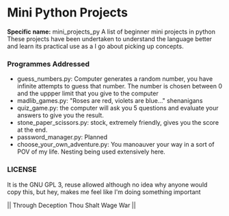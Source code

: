 # Mini Python Projects

**Specific name:** mini_projects_py
A list of beginner mini projects in python
These projects have been undertaken to understand the language better and learn its practical use as a I go about picking up concepts.

### Programmes Addressed
* guess_numbers.py: Computer generates a random number, you have infinite attempts to guess that number. The number is chosen between 0 and the uppper limit that you give to the computer
* madlib_games.py: "Roses are red, violets are blue..." shenanigans
* quiz_game.py: the computer will ask you 5 questions and evaluate your answers to give you the result.
* stone_paper_scissors.py: stock, extremely friendly, gives you the score at the end.
* password_manager.py: Planned
* choose_your_own_adventure.py: You manoauver your way in a sort of POV of my life. Nesting being used extensively here. 




### LICENSE
It is the GNU GPL 3, reuse allowed
although no idea why anyone would copy this, but hey, makes me feel like I'm doing something important

|| Through Deception Thou Shalt Wage War ||
